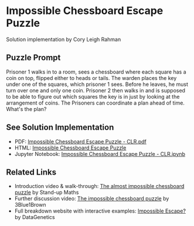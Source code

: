 
# Impossible Chessboard Escape Puzzle

Solution implementation by Cory Leigh Rahman

## Puzzle Prompt

Prisoner 1 walks in to a room, sees a chessboard where each square has a coin on top, flipped either to heads or tails.  The warden places the key under one of the squares, which prisoner 1 sees.  Before he leaves, he must turn over one and only one coin.  Prisoner 2 then walks in and is supposed to be able to figure out which squares the key is in just by looking at the arrangement of coins. The Prisoners can coordinate a plan ahead of time. What's the plan?

## See Solution Implementation

* PDF: [Impossible Chessboard Escape Puzzle - CLR.pdf](Impossible%20Chessboard%20Escape%20Puzzle%20-%20CLR.pdf)
* HTML: [Impossible Chessboard Escape Puzzle](index.html)
* Jupyter Notebook: [Impossible Chessboard Escape Puzzle - CLR.ipynb](Impossible%20Chessboard%20Escape%20Puzzle%20-%20CLR.ipynb)

## Related Links

* Introduction video & walk-through: [The almost impossible chessboard puzzle](https://www.youtube.com/watch?v=as7Gkm7Y7h4) by Stand-up Maths
* Further discussion video: [The impossible chessboard puzzle](https://www.youtube.com/watch?v=wTJI_WuZSwE) by 3Blue1Brown
* Full breakdown website with interactive examples: [Impossible Escape?](https://datagenetics.com/blog/december12014/index.html) by DataGenetics

